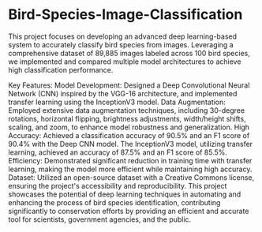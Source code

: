 # Bird-Species-Image-Classification
This project focuses on developing an advanced deep learning-based system to accurately classify bird species from images. Leveraging a comprehensive dataset of 89,885 images labeled across 100 bird species, we implemented and compared multiple model architectures to achieve high classification performance.

Key Features:
Model Development: Designed a Deep Convolutional Neural Network (CNN) inspired by the VGG-16 architecture, and implemented transfer learning using the InceptionV3 model.
Data Augmentation: Employed extensive data augmentation techniques, including 30-degree rotations, horizontal flipping, brightness adjustments, width/height shifts, scaling, and zoom, to enhance model robustness and generalization.
High Accuracy: Achieved a classification accuracy of 90.5% and an F1 score of 90.4% with the Deep CNN model. The InceptionV3 model, utilizing transfer learning, achieved an accuracy of 87.5% and an F1 score of 85.5%.
Efficiency: Demonstrated significant reduction in training time with transfer learning, making the model more efficient while maintaining high accuracy.
Dataset: Utilized an open-source dataset with a Creative Commons license, ensuring the project's accessibility and reproducibility.
This project showcases the potential of deep learning techniques in automating and enhancing the process of bird species identification, contributing significantly to conservation efforts by providing an efficient and accurate tool for scientists, government agencies, and the public.
